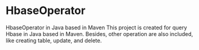 # HbaseOperator
HbaseOperator in Java based in Maven
This project is created for query Hbase in Java based in Maven.
Besides, other operation are also included, like creating table, update, and delete.
